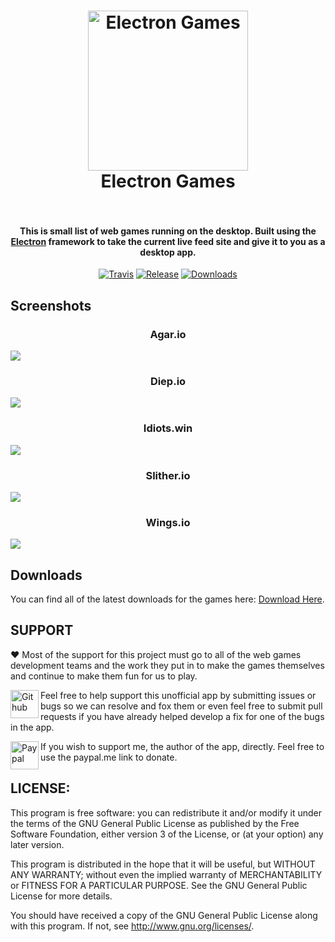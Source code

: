 <h1 align="center">
  <img alt='Electron Games' width='256' height='256' src="https://raw.githubusercontent.com/Meadowcottage/Electron-Games/master/icon/logo-512.png">
  <br>
    Electron Games
  <br>
  <br>
</h1>

<h4 align="center">This is small list of web games running on the desktop. Built using the <a href="http://electron.atom.io/">Electron</a> framework to take the current live feed site and give it to you as a desktop app.</h4>

<p align="center">
  <a href="https://travis-ci.org/Meadowcottage/Electron-Games"><img src="https://img.shields.io/travis/Meadowcottage/Electron-Games/master.svg?style=flat-square" alt="Travis"></a>
  <a href="https://github.com/Meadowcottage/Electron-Games/releases"><img src="https://img.shields.io/github/release/Meadowcottage/Electron-Games.svg?style=flat-square" alt="Release"></a>
  <a href="https://github.com/Meadowcottage/Electron-Games/releases"><img src="https://img.shields.io/github/downloads/meadowcottage/Electron-Games/total.svg?style=flat-square" alt="Downloads"></a>
</p>

## Screenshots

<h3 align="center"><strong>Agar.io</strong></h3>
<img src="http://i.imgur.com/h4nzycM.png">

<h3 align="center"><strong>Diep.io</strong></h3>
<img src="http://i.imgur.com/ogfQx3C.png">

<h3 align="center"><strong>Idiots.win</strong></h3>
<img src="http://i.imgur.com/dSKdE3A.png">

<h3 align="center"><strong>Slither.io</strong></h3>
<img src="http://i.imgur.com/PzzqYJF.png">

<h3 align="center"><strong>Wings.io</strong></h3>
<img src="http://i.imgur.com/v8unhuc.png">

## Downloads

  You can find all of the latest downloads for the games here:
  [Download Here](https://github.com/Meadowcottage/Electron-Games/releases).

## SUPPORT

:heart: Most of the support for this project must go to all of the web games development teams and the work they put in to make the games themselves and continue to make them fun for us to play.

[<img width='45' height="45" align='left' alt='Github' src="https://upload.wikimedia.org/wikipedia/commons/9/91/Octicons-mark-github.svg">](https://github.com/Meadowcottage/Devrant.io) Feel free to help support this unofficial app by submitting issues or bugs so we can resolve and fox them or even feel free to submit pull requests if you have already helped develop a fix for one of the bugs in the app.

[<img width='45' height="45" align='left' alt='Paypal' src="https://upload.wikimedia.org/wikipedia/commons/5/53/PayPal_2014_logo.svg">](https://paypal.me/meadowcottage) If you wish to support me, the author of the app, directly. Feel free to use the paypal.me link to donate.

## LICENSE:

This program is free software: you can redistribute it and/or modify
it under the terms of the GNU General Public License as published by
the Free Software Foundation, either version 3 of the License, or
(at your option) any later version.

This program is distributed in the hope that it will be useful,
but WITHOUT ANY WARRANTY; without even the implied warranty of
MERCHANTABILITY or FITNESS FOR A PARTICULAR PURPOSE.  See the
GNU General Public License for more details.

You should have received a copy of the GNU General Public License
along with this program.  If not, see <http://www.gnu.org/licenses/>.
